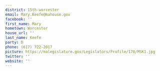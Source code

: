 ```yaml
---
district: 15th-worcester
email: Mary.Keefe@mahouse.gov
facebook: ''
first_name: Mary
hometown: Worcester
house_url: ''
last_name: Keefe
party: D
phone: (617) 722-2017
picture: https://malegislature.gov/Legislators/Profile/170/MSK1.jpg
twitter: ''
website: ''
---
```

